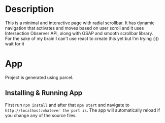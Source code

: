 # Description

This is a minimal and interactive page with radial scrollbar. It has dynamic navigation that activates and moves based on user scroll and it uses Intersection Observer API, along with GSAP and smooth scrollbar library.
For the sake of my brain I can't use react to create this yet but I'm trying :))) wait for it

# App

Project is generated using parcel.

## Installing & Running App

First run `npm install` and after that `npm start` and navigate to `http://localhost:whatever the port is`. The app will automatically reload if you change any of the source files.
